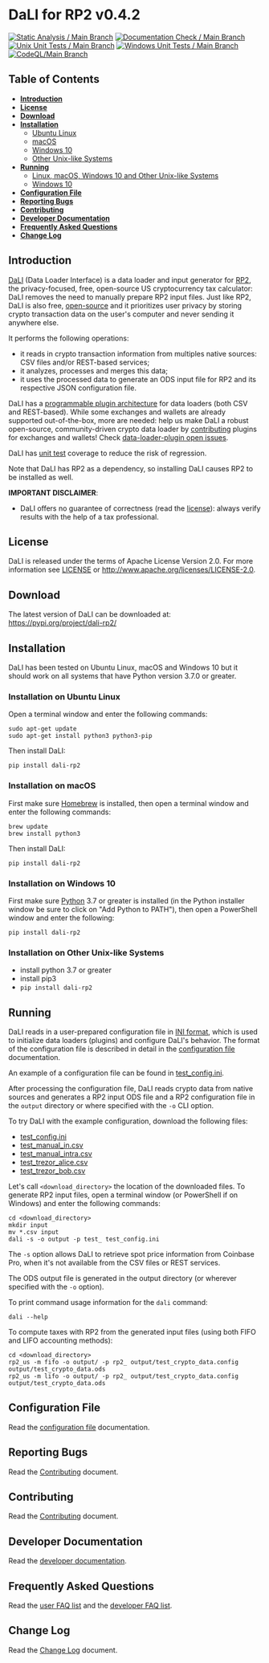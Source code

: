<!--- Copyright 2022 eprbell --->

<!--- Licensed under the Apache License, Version 2.0 (the "License"); --->
<!--- you may not use this file except in compliance with the License. --->
<!--- You may obtain a copy of the License at --->

<!---     http://www.apache.org/licenses/LICENSE-2.0 --->

<!--- Unless required by applicable law or agreed to in writing, software --->
<!--- distributed under the License is distributed on an "AS IS" BASIS, --->
<!--- WITHOUT WARRANTIES OR CONDITIONS OF ANY KIND, either express or implied. --->
<!--- See the License for the specific language governing permissions and --->
<!--- limitations under the License. --->

# DaLI for RP2 v0.4.2
[![Static Analysis / Main Branch](https://github.com/eprbell/dali-rp2/actions/workflows/static_analysis.yml/badge.svg)](https://github.com/eprbell/dali-rp2/actions/workflows/static_analysis.yml)
[![Documentation Check / Main Branch](https://github.com/eprbell/dali-rp2/actions/workflows/documentation_check.yml/badge.svg)](https://github.com/eprbell/dali-rp2/actions/workflows/documentation_check.yml)
[![Unix Unit Tests / Main Branch](https://github.com/eprbell/dali-rp2/actions/workflows/unix_unit_tests.yml/badge.svg)](https://github.com/eprbell/dali-rp2/actions/workflows/unix_unit_tests.yml)
[![Windows Unit Tests / Main Branch](https://github.com/eprbell/dali-rp2/actions/workflows/windows_unit_tests.yml/badge.svg)](https://github.com/eprbell/dali-rp2/actions/workflows/windows_unit_tests.yml)
[![CodeQL/Main Branch](https://github.com/eprbell/dali-rp2/actions/workflows/codeql-analysis.yml/badge.svg)](https://github.com/eprbell/dali-rp2/actions/workflows/codeql-analysis.yml)

## Table of Contents
* **[Introduction](https://github.com/eprbell/dali-rp2/tree/main/README.md#introduction)**
* **[License](https://github.com/eprbell/dali-rp2/tree/main/README.md#license)**
* **[Download](https://github.com/eprbell/dali-rp2/tree/main/README.md#download)**
* **[Installation](https://github.com/eprbell/dali-rp2/tree/main/README.md#installation)**
  * [Ubuntu Linux](https://github.com/eprbell/dali-rp2/tree/main/README.md#installation-on-ubuntu-linux)
  * [macOS](https://github.com/eprbell/dali-rp2/tree/main/README.md#installation-on-macos)
  * [Windows 10](https://github.com/eprbell/dali-rp2/tree/main/README.md#installation-on-windows-10)
  * [Other Unix-like Systems](https://github.com/eprbell/dali-rp2/tree/main/README.md#installation-on-other-unix-like-systems)
* **[Running](https://github.com/eprbell/dali-rp2/tree/main/README.md#running)**
  * [Linux, macOS, Windows 10 and Other Unix-like Systems](https://github.com/eprbell/dali-rp2/tree/main/README.md#running-on-linux-macos-windows-10-and-other-unix-like-systems)
  * [Windows 10](https://github.com/eprbell/dali-rp2/tree/main/README.md#running-on-windows-10)
* **[Configuration File](https://github.com/eprbell/dali-rp2/tree/main/README.md#configuration-file)**
* **[Reporting Bugs](https://github.com/eprbell/dali-rp2/tree/main/README.md#reporting-bugs)**
* **[Contributing](https://github.com/eprbell/dali-rp2/tree/main/README.md#contributing)**
* **[Developer Documentation](https://github.com/eprbell/dali-rp2/tree/main/README.md#developer-documentation)**
* **[Frequently Asked Questions](https://github.com/eprbell/dali-rp2/tree/main/README.md#frequently-asked-questions)**
* **[Change Log](https://github.com/eprbell/dali-rp2/tree/main/README.md#change-log)**

## Introduction
[DaLI](https://pypi.org/project/dali-rp2) (Data Loader Interface) is a data loader and input generator for [RP2](https://pypi.org/project/rp2/), the privacy-focused, free, open-source US cryptocurrency tax calculator: DaLI removes the need to manually prepare RP2 input files. Just like RP2, DaLI is also free, [open-source](https://github.com/eprbell/dali-rp2) and it prioritizes user privacy by storing crypto transaction data on the user's computer and never sending it anywhere else.

It performs the following operations:
* it reads in crypto transaction information from multiples native sources: CSV files and/or REST-based services;
* it analyzes, processes and merges this data;
* it uses the processed data to generate an ODS input file for RP2 and its respective JSON configuration file.

DaLI has a [programmable plugin architecture](https://github.com/eprbell/dali-rp2/tree/main/README.dev.md#dali-internals) for data loaders (both CSV and REST-based). While some exchanges and wallets are already supported out-of-the-box, more are needed: help us make DaLI a robust open-source, community-driven crypto data loader by [contributing](https://github.com/eprbell/dali-rp2/tree/main/CONTRIBUTING.md#contributing-to-the-repository) plugins for exchanges and wallets! Check [data-loader-plugin open issues](https://github.com/eprbell/dali-rp2/issues).

DaLI has [unit test](https://github.com/eprbell/dali-rp2/tree/main/tests/) coverage to reduce the risk of regression.

Note that DaLI has RP2 as a dependency, so installing DaLI causes RP2 to be installed as well.

**IMPORTANT DISCLAIMER**:
* DaLI offers no guarantee of correctness (read the [license](https://github.com/eprbell/dali-rp2/tree/main/LICENSE)): always verify results with the help of a tax professional.

## License
DaLI is released under the terms of Apache License Version 2.0. For more information see [LICENSE](https://github.com/eprbell/dali-rp2/tree/main/LICENSE) or <http://www.apache.org/licenses/LICENSE-2.0>.

## Download
The latest version of DaLI can be downloaded at: <https://pypi.org/project/dali-rp2/>

## Installation
DaLI has been tested on Ubuntu Linux, macOS and Windows 10 but it should work on all systems that have Python version 3.7.0 or greater.

### Installation on Ubuntu Linux
Open a terminal window and enter the following commands:
```
sudo apt-get update
sudo apt-get install python3 python3-pip
```

Then install DaLI:
```
pip install dali-rp2
```
### Installation on macOS
First make sure [Homebrew](https://brew.sh) is installed, then open a terminal window and enter the following commands:
```
brew update
brew install python3
```

Then install DaLI:
```
pip install dali-rp2
```
### Installation on Windows 10
First make sure [Python](https://python.org) 3.7 or greater is installed (in the Python installer window be sure to click on "Add Python to PATH"), then open a PowerShell window and enter the following:
```
pip install dali-rp2
```

### Installation on Other Unix-like Systems
* install python 3.7 or greater
* install pip3
* `pip install dali-rp2`

## Running
DaLI reads in a user-prepared configuration file in [INI format](https://en.wikipedia.org/wiki/INI_file), which is used to initialize data loaders (plugins) and configure DaLI's behavior. The format of the configuration file is described in detail in the [configuration file](https://github.com/eprbell/dali-rp2/tree/main/docs/configuration_file.md) documentation.

An example of a configuration file can be found in [test_config.ini](https://github.com/eprbell/dali-rp2/tree/main/config/test_config.ini).

After processing the configuration file, DaLI reads crypto data from native sources and generates a RP2 input ODS file and a RP2 configuration file in the `output` directory or where specified with the `-o` CLI option.

To try DaLI with the example configuration, download the following files:
* [test_config.ini](https://github.com/eprbell/dali-rp2/tree/main/config/test_config.ini)
* [test_manual_in.csv](https://github.com/eprbell/dali-rp2/tree/main/input/test_manual_in.csv)
* [test_manual_intra.csv](https://github.com/eprbell/dali-rp2/tree/main/input/test_manual_intra.csv)
* [test_trezor_alice.csv](https://github.com/eprbell/dali-rp2/tree/main/input/test_trezor_alice_btc.csv)
* [test_trezor_bob.csv](https://github.com/eprbell/dali-rp2/tree/main/input/test_trezor_bob_btc.csv)

Let's call `<download_directory>` the location of the downloaded files. To generate RP2 input files, open a terminal window (or PowerShell if on Windows) and enter the following commands:
  ```
  cd <download_directory>
  mkdir input
  mv *.csv input
  dali -s -o output -p test_ test_config.ini
  ```
The `-s` option allows DaLI to retrieve spot price information from Coinbase Pro, when it's not available from the CSV files or REST services.

The ODS output file is generated in the output directory (or wherever specified with the `-o` option).

To print command usage information for the `dali` command:
  ```
  dali --help
  ```

To compute taxes with RP2 from the generated input files (using both FIFO and LIFO accounting methods):
  ```
  cd <download_directory>
  rp2_us -m fifo -o output/ -p rp2_ output/test_crypto_data.config output/test_crypto_data.ods
  rp2_us -m lifo -o output/ -p rp2_ output/test_crypto_data.config output/test_crypto_data.ods
  ```

## Configuration File
Read the [configuration file](https://github.com/eprbell/dali-rp2/tree/main/docs/configuration_file.md) documentation.

## Reporting Bugs
Read the [Contributing](https://github.com/eprbell/dali-rp2/tree/main/CONTRIBUTING.md#reporting-bugs) document.

## Contributing
Read the [Contributing](https://github.com/eprbell/dali-rp2/tree/main/CONTRIBUTING.md) document.

## Developer Documentation
Read the [developer documentation](https://github.com/eprbell/dali-rp2/tree/main/README.dev.md).

## Frequently Asked Questions
Read the [user FAQ list](https://github.com/eprbell/dali-rp2/tree/main/docs/user_faq.md) and the [developer FAQ list](https://github.com/eprbell/dali-rp2/tree/main/docs/developer_faq.md).

## Change Log
Read the [Change Log](https://github.com/eprbell/dali-rp2/tree/main/CHANGELOG.md) document.
